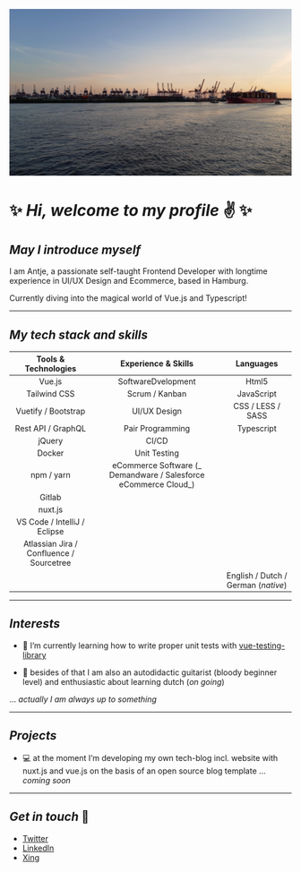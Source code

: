 ![Header](readme_header_hafen.jpg "Header")
#  &#10024; _Hi, welcome to my profile_  &#9996; &#10024;

## _May I introduce myself_


I am Antje, a passionate self-taught Frontend Developer with longtime experience in UI/UX Design and Ecommerce, based in Hamburg. 

Currently diving into the magical world of Vue.js and Typescript!

---


## _My tech stack and skills_


| Tools & Technologies        | Experience & Skills           | Languages      |
| :-------------: |:-------------:| :---------:|
| Vue.js  | SoftwareDvelopment  | Html5 |
| Tailwind CSS      | Scrum / Kanban      |   JavaScript |
| Vuetify / Bootstrap | UI/UX Design      |    CSS / LESS / SASS |
| Rest API / GraphQL | Pair Programming      |    Typescript |
| jQuery | CI/CD      |   |
| Docker | Unit Testing      |   |
| npm / yarn | eCommerce Software  (_ Demandware / Salesforce eCommerce Cloud_)  |   |
| Gitlab |   |   |
| nuxt.js |    |   |
|VS Code / IntelliJ / Eclipse |    |   |
| Atlassian Jira / Confluence / Sourcetree |    |   |
| |    | English / Dutch / German (_native_)   |


---


## _Interests_

- &#128025; I’m currently learning how to write proper unit tests with [vue-testing-library][4] 

- &#127928; besides of that I am also an autodidactic guitarist (bloody beginner level) and enthusiastic about learning dutch (_on going_)

 

... _actually I am always up to something_

---


## _Projects_

- &#128187; at the moment I’m developing my own tech-blog incl. website with nuxt.js and vue.js on the basis of an open source blog template ... _coming soon_

---


## _Get in touch_ &#127919;

- [Twitter][1]
- [LinkedIn][2] 
- [Xing][3] 


<!-- Links to social media accounts -->

[1]: https://twitter.com/AntjeSommer3
[2]: https://www.linkedin.com/in/antje-sommer
[3]: https://www.xing.com/profile/Antje_Sommer9/cv
[4]: https://testing-library.com/docs/vue-testing-library/intro
